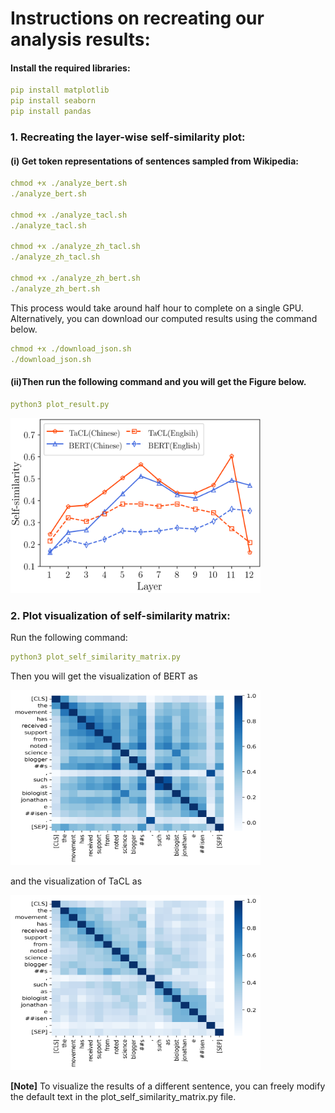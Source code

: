 # Instructions on recreating our analysis results:

#### Install the required libraries:
```yaml
pip install matplotlib
pip install seaborn
pip install pandas
```

### 1. Recreating the layer-wise self-similarity plot:
#### (i) Get token representations of sentences sampled from Wikipedia:
```yaml
chmod +x ./analyze_bert.sh
./analyze_bert.sh

chmod +x ./analyze_tacl.sh
./analyze_tacl.sh

chmod +x ./analyze_zh_tacl.sh
./analyze_zh_tacl.sh

chmod +x ./analyze_zh_bert.sh
./analyze_zh_bert.sh
```
This process would take around half hour to complete on a single GPU. Alternatively, you can download our computed results using the command below.
```yaml
chmod +x ./download_json.sh
./download_json.sh
```

#### (ii)Then run the following command and you will get the Figure below.
```yaml
python3 plot_result.py
```
<img src="https://github.com/yxuansu/TaCL/blob/main/analysis/self-similarity.png" width="400" height="280">

### 2. Plot visualization of self-similarity matrix:
Run the following command:
```yaml
python3 plot_self_similarity_matrix.py
```

Then you will get the visualization of BERT as

<img src="https://github.com/yxuansu/TaCL/blob/main/analysis/bert_heatmap.png" width="400" height="280">

and the visualization of TaCL as

<img src="https://github.com/yxuansu/TaCL/blob/main/analysis/tacl_heatmap.png" width="400" height="280">

**[Note]** To visualize the results of a different sentence, you can freely modify the default text in the plot_self_similarity_matrix.py file.
